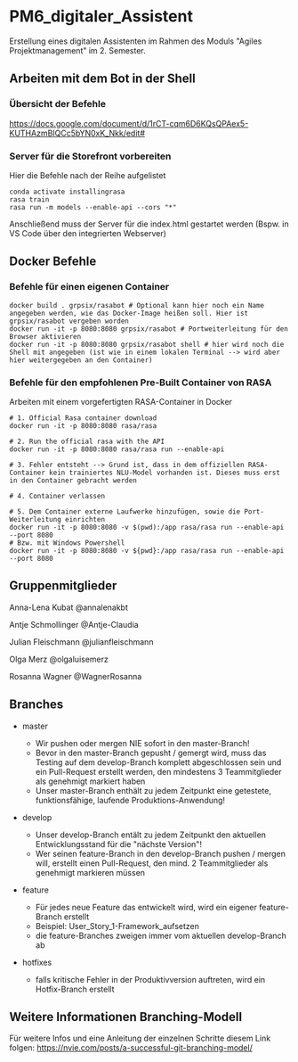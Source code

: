 # PM6_digitaler_Assistent
Erstellung eines digitalen Assistenten im Rahmen des Moduls "Agiles Projektmanagement" im 2. Semester.

## Arbeiten mit dem Bot in der Shell
### Übersicht der Befehle
https://docs.google.com/document/d/1rCT-cqm6D6KQsQPAex5-KUTHAzmBIQCc5bYN0xK_Nkk/edit#
### Server für die Storefront vorbereiten
Hier die Befehle nach der Reihe aufgelistet
```shell
conda activate installingrasa
rasa train
rasa run -m models --enable-api --cors "*"
```
Anschließend muss der Server für die index.html gestartet werden (Bspw. in VS Code über den integrierten Webserver)

## Docker Befehle
### Befehle für einen eigenen Container
```shell 
docker build . grpsix/rasabot # Optional kann hier noch ein Name angegeben werden, wie das Docker-Image heißen soll. Hier ist grpsix/rasabot vergeben worden
docker run -it -p 8080:8080 grpsix/rasabot # Portweiterleitung für den Browser aktivieren
docker run -it -p 8080:8080 grpsix/rasabot shell # hier wird noch die Shell mit angegeben (ist wie in einem lokalen Terminal --> wird aber hier weitergegeben an den Container)
```

### Befehle für den empfohlenen Pre-Built Container von RASA
Arbeiten mit einem vorgefertigten RASA-Container in Docker
```shell
# 1. Official Rasa container download
docker run -it -p 8080:8080 rasa/rasa

# 2. Run the official rasa with the API
docker run -it -p 8080:8080 rasa/rasa run --enable-api

# 3. Fehler entsteht --> Grund ist, dass in dem offiziellen RASA-Container kein trainiertes NLU-Model vorhanden ist. Dieses muss erst in den Container gebracht werden

# 4. Container verlassen

# 5. Dem Container externe Laufwerke hinzufügen, sowie die Port-Weiterleitung einrichten
docker run -it -p 8080:8080 -v $(pwd):/app rasa/rasa run --enable-api --port 8080
# Bzw. mit Windows Powershell
docker run -it -p 8080:8080 -v ${pwd}:/app rasa/rasa run --enable-api --port 8080
```

## Gruppenmitglieder
Anna-Lena Kubat @annalenakbt

Antje Schmollinger @Antje-Claudia

Julian Fleischmann @julianfleischmann

Olga Merz @olgaluisemerz

Rosanna Wagner @WagnerRosanna

## Branches
- master
  - Wir pushen oder mergen NIE sofort in den master-Branch!
  - Bevor in den master-Branch gepusht / gemergt wird, muss das Testing auf dem develop-Branch komplett abgeschlossen sein und ein Pull-Request erstellt werden, den mindestens 3 Teammitglieder als genehmigt markiert haben
  - Unser master-Branch enthält zu jedem Zeitpunkt eine getestete, funktionsfähige, laufende Produktions-Anwendung!

- develop
  - Unser develop-Branch entält zu jedem Zeitpunkt den aktuellen Entwicklungsstand für die "nächste Version"!
  - Wer seinen feature-Branch in den develop-Branch pushen / mergen will, erstellt einen Pull-Request, den mind. 2 Teammitglieder als genehmigt markieren müssen

- feature
  - Für jedes neue Feature das entwickelt wird, wird ein eigener feature-Branch erstellt
  - Beispiel: User_Story_1-Framework_aufsetzen
  - die feature-Branches zweigen immer vom aktuellen develop-Branch ab
 
- hotfixes
  - falls kritische Fehler in der Produktivversion auftreten, wird ein Hotfix-Branch erstellt

## Weitere Informationen Branching-Modell
Für weitere Infos und eine Anleitung der einzelnen Schritte diesem Link folgen:
https://nvie.com/posts/a-successful-git-branching-model/
